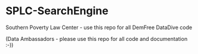 # SPLC-SearchEngine
Southern Poverty Law Center - use this repo for all DemFree DataDive code

(Data Ambassadors - please use this repo for all code and documentation :-))
